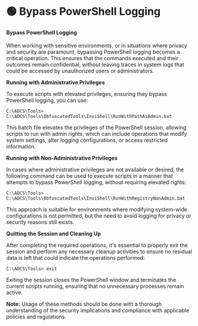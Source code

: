 # 🟢 Bypass PowerShell Logging

#### Bypass PowerShell Logging

When working with sensitive environments, or in situations where privacy and security are paramount, bypassing PowerShell logging becomes a critical operation. This ensures that the commands executed and their outcomes remain confidential, without leaving traces in system logs that could be accessed by unauthorized users or administrators.

**Running with Administrative Privileges**

To execute scripts with elevated privileges, ensuring they bypass PowerShell logging, you can use:

```plaintext
C:\ADCS\Tools> C:\ADCS\Tools\ObfuscatedTools\InviShell\RunWithPathAsAdmin.bat
```

This batch file elevates the privileges of the PowerShell session, allowing scripts to run with admin rights, which can include operations that modify system settings, alter logging configurations, or access restricted information.

**Running with Non-Administrative Privileges**

In cases where administrative privileges are not available or desired, the following command can be used to execute scripts in a manner that attempts to bypass PowerShell logging, without requiring elevated rights:

```plaintext
C:\ADCS\Tools> C:\ADCS\Tools\ObfuscatedTools\InviShell\RunWithRegistryNonAdmin.bat
```

This approach is suitable for environments where modifying system-wide configurations is not permitted, but the need to avoid logging for privacy or security reasons still exists.

**Quitting the Session and Cleaning Up**

After completing the required operations, it's essential to properly exit the session and perform any necessary cleanup activities to ensure no residual data is left that could indicate the operations performed:

```plaintext
C:\ADCS\Tools> exit
```

Exiting the session closes the PowerShell window and terminates the current scripts running, ensuring that no unnecessary processes remain active.

**Note:** Usage of these methods should be done with a thorough understanding of the security implications and compliance with applicable policies and regulations.

